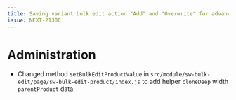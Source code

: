 ```yaml
---
title: Saving variant bulk edit action "Add" and "Overwrite" for advanced pricing not possible
issue: NEXT-21300
---
```

# Administration
* Changed method `setBulkEditProductValue` in `src/module/sw-bulk-edit/page/sw-bulk-edit-product/index.js` to add helper `cloneDeep` width `parentProduct` data.
